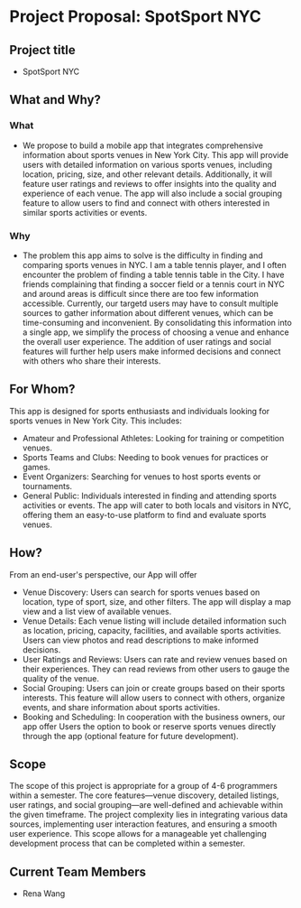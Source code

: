 # Project Proposal: SpotSport NYC

## Project title 
- SpotSport NYC


## What and Why?

### What
- We propose to build a mobile app that integrates comprehensive information about sports venues in New York City. This app will provide users with detailed information on various sports venues, including location, pricing, size, and other relevant details. Additionally, it will feature user ratings and reviews to offer insights into the quality and experience of each venue. The app will also include a social grouping feature to allow users to find and connect with others interested in similar sports activities or events.

### Why
- The problem this app aims to solve is the difficulty in finding and comparing sports venues in NYC. I am a table tennis player, and I often encounter the problem of finding a table tennis table in the City. I have friends complaining that finding a soccer field or a tennis court in NYC and around areas is difficult since there are too few information accessible. Currently, our targetd users may have to consult multiple sources to gather information about different venues, which can be time-consuming and inconvenient. By consolidating this information into a single app, we simplify the process of choosing a venue and enhance the overall user experience. The addition of user ratings and social features will further help users make informed decisions and connect with others who share their interests.

## For Whom?
This app is designed for sports enthusiasts and individuals looking for sports venues in New York City. This includes:
- Amateur and Professional Athletes: Looking for training or competition venues.
- Sports Teams and Clubs: Needing to book venues for practices or games.
- Event Organizers: Searching for venues to host sports events or tournaments.
- General Public: Individuals interested in finding and attending sports activities or events.
The app will cater to both locals and visitors in NYC, offering them an easy-to-use platform to find and evaluate sports venues.

## How?
From an end-user's perspective, our App will offer
- Venue Discovery: Users can search for sports venues based on location, type of sport, size, and other filters. The app will display a map view and a list view of available venues.
- Venue Details: Each venue listing will include detailed information such as location, pricing, capacity, facilities, and available sports activities. Users can view photos and read descriptions to make informed decisions.
- User Ratings and Reviews: Users can rate and review venues based on their experiences. They can read reviews from other users to gauge the quality of the venue.
- Social Grouping: Users can join or create groups based on their sports interests. This feature will allow users to connect with others, organize events, and share information about sports activities.
- Booking and Scheduling: In cooperation with the business owners, our app offer Users the option to book or reserve sports venues directly through the app (optional feature for future development).

## Scope
The scope of this project is appropriate for a group of 4-6 programmers within a semester. The core features—venue discovery, detailed listings, user ratings, and social grouping—are well-defined and achievable within the given timeframe. The project complexity lies in integrating various data sources, implementing user interaction features, and ensuring a smooth user experience. This scope allows for a manageable yet challenging development process that can be completed within a semester.

## Current Team Members
- Rena Wang

